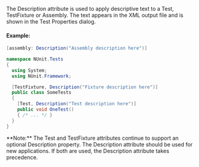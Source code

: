 <p>The Description attribute is used to apply descriptive text to a Test,
TestFixture or Assembly. The text appears in the XML output file and is 
shown in the Test Properties dialog.</p>

#### Example:

```C#
[assembly: Description("Assembly description here")]

namespace NUnit.Tests
{
  using System;
  using NUnit.Framework;

  [TestFixture, Description("Fixture description here")]
  public class SomeTests
  {
    [Test, Description("Test description here")] 
    public void OneTest()
    { /* ... */ }
  }
}
```

<p>**Note:** The Test and TestFixture attributes continue to support an 
optional Description property. The Description attribute should be used for 
new applications. If both are used, the Description attribute takes precedence.</p>
